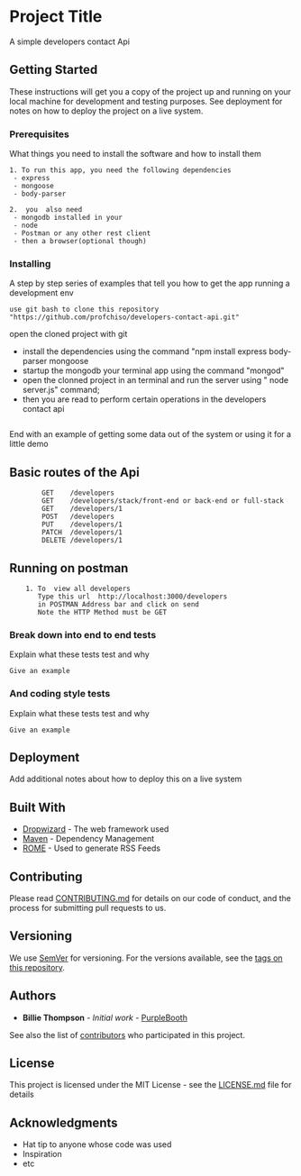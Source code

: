 # Project Title

A simple developers contact Api

## Getting Started

These instructions will get you a copy of the project up and running on your local machine for development and testing purposes. See deployment for notes on how to deploy the project on a live system.

### Prerequisites

What things you need to install the software and how to install them

```
1. To run this app, you need the following dependencies
 - express
 - mongoose
 - body-parser
```
```
2.  you  also need 
 - mongodb installed in your
 - node
 - Postman or any other rest client
 - then a browser(optional though)
```

### Installing

A step by step series of examples that tell you how to get the app   running a development env


```
use git bash to clone this repository "https://github.com/profchiso/developers-contact-api.git"
```
open the cloned project with git
 - install the dependencies using the command "npm install express body-parser mongoose
 - startup the mongodb your terminal app using the command "mongod"
 - open the clonned project in an terminal and run the server using " node server.js" command;
 - then you are read to perform certain operations in the developers contact api 

```
```

End with an example of getting some data out of the system or using it for a little demo

## Basic routes of the Api
```
        GET    /developers
        GET    /developers/stack/front-end or back-end or full-stack
        GET    /developers/1
        POST   /developers
        PUT    /developers/1
        PATCH  /developers/1
        DELETE /developers/1
```


## Running on postman
```
    1. To  view all developers
       Type this url  http://localhost:3000/developers
       in POSTMAN Address bar and click on send
       Note the HTTP Method must be GET             
```

### Break down into end to end tests

Explain what these tests test and why

```
Give an example
```

### And coding style tests

Explain what these tests test and why

```
Give an example
```

## Deployment

Add additional notes about how to deploy this on a live system

## Built With

* [Dropwizard](http://www.dropwizard.io/1.0.2/docs/) - The web framework used
* [Maven](https://maven.apache.org/) - Dependency Management
* [ROME](https://rometools.github.io/rome/) - Used to generate RSS Feeds

## Contributing

Please read [CONTRIBUTING.md](https://gist.github.com/PurpleBooth/b24679402957c63ec426) for details on our code of conduct, and the process for submitting pull requests to us.

## Versioning

We use [SemVer](http://semver.org/) for versioning. For the versions available, see the [tags on this repository](https://github.com/your/project/tags). 

## Authors

* **Billie Thompson** - *Initial work* - [PurpleBooth](https://github.com/PurpleBooth)

See also the list of [contributors](https://github.com/your/project/contributors) who participated in this project.

## License

This project is licensed under the MIT License - see the [LICENSE.md](LICENSE.md) file for details

## Acknowledgments

* Hat tip to anyone whose code was used
* Inspiration
* etc

